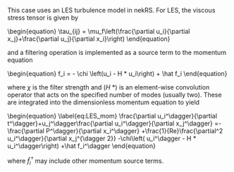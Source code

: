 This case uses an LES turbulence model in nekRS. 
For LES, the viscous stress tensor is given by

\begin{equation}
\tau_{ij} = \mu_f\left(\frac{\partial u_i}{\partial x_j}+\frac{\partial u_j}{\partial x_i}\right)
\end{equation}

and a filtering operation is implemented as a source term to the momentum equation

\begin{equation}
f_i = - \chi \left(u_i - H * u_i\right) + \hat f_i
\end{equation}

where $\chi$ is the filter strength and $(H\ *)$ is an element-wise convolution operator that acts on the specified number of modes (usually two).
These are integrated into the dimensionless momentum equation to yield

\begin{equation}
\label{eq:LES_mom}
\frac{\partial u_i^\dagger}{\partial t^\dagger}+u_j^\dagger\frac{\partial u_i^\dagger}{\partial x_j^\dagger} 
=-\frac{\partial P^\dagger}{\partial x_i^\dagger}
+\frac{1}{Re}\frac{\partial^2 u_i^\dagger}{\partial x_j^{\dagger 2}}
-\chi\left( u_i^\dagger - H * u_i^\dagger\right)
+\hat f_i^\dagger
\end{equation}

where $\hat f_i^\dagger$ may include other momentum source terms.
